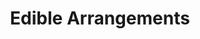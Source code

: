 ---
title: "Edible Arrangements"
url: /pittsburgh/edible-arrangements-steubenville-pike/
shop: gift
---